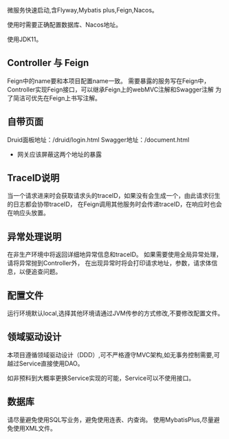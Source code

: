 微服务快速启动,含Flyway,Mybatis plus,Feign,Nacos。

使用时需要正确配置数据库、Nacos地址。

使用JDK11。

## Controller 与 Feign

Feign中的name要和本项目配置name一致。 需要暴露的服务写在Feign中，Controller实现Feign接口，可以继承Feign上的webMVC注解和Swagger注解 为了简洁可优先在Feign上书写注解。

## 自带页面

Druid面板地址：/druid/login.html Swagger地址：/document.html

* 网关应该屏蔽这两个地址的暴露

## TraceID说明

当一个请求进来时会获取请求头的traceID，如果没有会生成一个，由此请求衍生的日志都会协带traceID， 在Feign调用其他服务时会传递traceID，在响应时也会在响应头放置。

## 异常处理说明

在非生产环境中将返回详细地异常信息和traceID。 如果需要使用全局异常处理，请将异常抛到Controller外， 在出现异常时将会打印请求地址，参数，请求体信息，以便追查问题。

## 配置文件

运行环境默认local,选择其他环境请通过JVM传参的方式修改,不要修改配置文件。

## 领域驱动设计

本项目遵循领域驱动设计（DDD）,可不严格遵守MVC架构,如无事务控制需要,可越过Service直接使用DAO。

如非预料到大概率更换Service实现的可能，Service可以不使用接口。

## 数据库

请尽量避免使用SQL写业务，避免使用连表、内查询。 使用MybatisPlus,尽量避免使用XML文件。